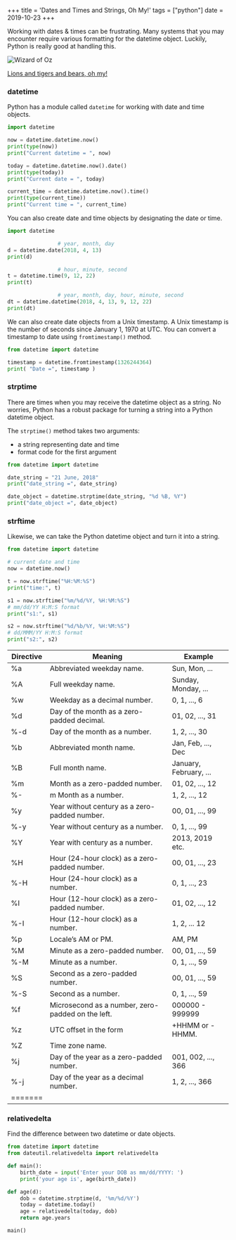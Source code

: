 +++
title = 'Dates and Times and Strings, Oh My!'
tags = ["python"]
date = 2019-10-23
+++

Working with dates & times can be frustrating.  Many systems that you may encounter require various formatting for the datetime object.  Luckily, Python is really good at handling this.

![Wizard of Oz](../../oz.jpg)

[Lions and tigers and bears, oh my!](https://www.youtube.com/watch?v=-HrfbV16-FQ)

### datetime

Python has a module called `datetime` for working with date and time objects.

```python
import datetime

now = datetime.datetime.now()
print(type(now))
print("Current datetime = ", now)

today = datetime.datetime.now().date()
print(type(today))
print("Current date = ", today)

current_time = datetime.datetime.now().time()
print(type(current_time))
print("Current time = ", current_time)
```

You can also create date and time objects by designating the date or time.

```python
import datetime

                # year, month, day
d = datetime.date(2018, 4, 13)
print(d)

                # hour, minute, second
t = datetime.time(9, 12, 22)
print(t)

                # year, month, day, hour, minute, second
dt = datetime.datetime(2018, 4, 13, 9, 12, 22)
print(dt)
```

We can also create date objects from a Unix timestamp. A Unix timestamp is the number of seconds since January 1, 1970 at UTC. You can convert a timestamp to date using `fromtimestamp()` method.

```python
from datetime import datetime

timestamp = datetime.fromtimestamp(1326244364)
print( "Date =", timestamp )
```

### strptime
There are times when you may receive the datetime object as a string.  No worries, Python has a robust package for turning a string into a Python datetime object.

The `strptime()` method takes two arguments:

- a string representing date and time
- format code for the first argument

```python
from datetime import datetime

date_string = "21 June, 2018"
print("date_string =", date_string)

date_object = datetime.strptime(date_string, "%d %B, %Y")
print("date_object =", date_object)
```

### strftime
Likewise, we can take the Python datetime object and turn it into a string.

```python
from datetime import datetime

# current date and time
now = datetime.now()

t = now.strftime("%H:%M:%S")
print("time:", t)

s1 = now.strftime("%m/%d/%Y, %H:%M:%S")
# mm/dd/YY H:M:S format
print("s1:", s1)

s2 = now.strftime("%d/%b/%Y, %H:%M:%S")
# dd/MMM/YY H:M:S format
print("s2:", s2)
```


|Directive	|Meaning	|Example|
|---------|---------|---------|
|%a	|Abbreviated weekday name.	|Sun, Mon, ...|
|%A	|Full weekday name.	|Sunday, Monday, ...|
|%w	|Weekday as a decimal number.|	0, 1, ..., 6|
|%d	|Day of the month as a zero-padded decimal.	|01, 02, ..., 31|
|%-d	|Day of the month as a number.	|1, 2, ..., 30|
|%b	|Abbreviated month name.	|Jan, Feb, ..., Dec|
|%B	|Full month name.	|January, February, ...|
|%m	|Month as a zero-padded number.	|01, 02, ..., 12|
|%-|m	Month as a number.	|1, 2, ..., 12|
|%y|	Year without century as a zero-padded number.	|00, 01, ..., 99|
|%-y|	Year without century as a number.	|0, 1, ..., 99|
|%Y	|Year with century as a number.	|2013, 2019 etc.|
|%H	|Hour (24-hour clock) as a zero-padded number.	|00, 01, ..., 23|
|%-H|	Hour (24-hour clock) as a number.	|0, 1, ..., 23|
|%I	|Hour (12-hour clock) as a zero-padded number.	|01, 02, ..., 12|
|%-I|	Hour (12-hour clock) as a number.	|1, 2, ... 12|
|%p	|Locale’s AM or PM.	|AM, PM|
|%M	|Minute as a zero-padded number.	|00, 01, ..., 59|
|%-M|	Minute as a number.	|0, 1, ..., 59|
|%S	|Second as a zero-padded number.	|00, 01, ..., 59|
|%-S|	Second as a number.	|0, 1, ..., 59|
|%f	|Microsecond as a number, zero-padded on the left.	|000000 - 999999|
|%z	|UTC offset in the form |+HHMM or -HHMM.	 |
|%Z	|Time zone name.	 | |
|%j	|Day of the year as a zero-padded number.	|001, 002, ..., 366|
|%-j|	Day of the year as a decimal number.	|1, 2, ..., 366|
|=======

### relativedelta
Find the difference between two datetime or date objects.

```python
from datetime import datetime
from dateutil.relativedelta import relativedelta

def main():
    birth_date = input('Enter your DOB as mm/dd/YYYY: ')
    print('your age is', age(birth_date))

def age(d):
    dob = datetime.strptime(d, '%m/%d/%Y')
    today = datetime.today()
    age = relativedelta(today, dob)
    return age.years

main()
```
